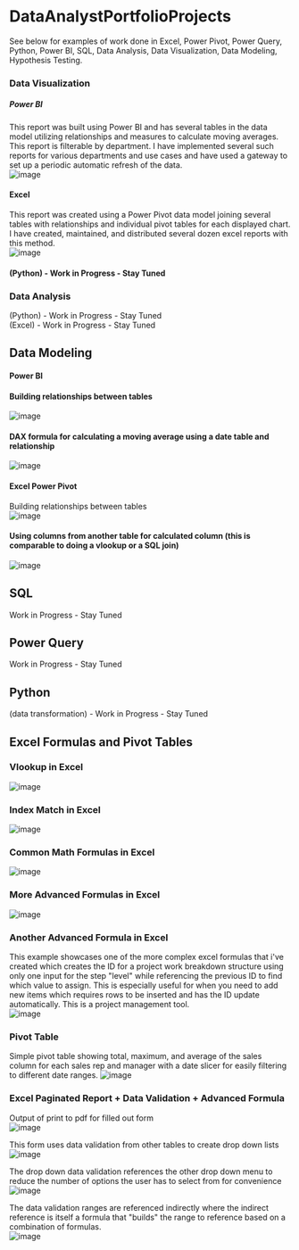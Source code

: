 # DataAnalystPortfolioProjects
See below for examples of work done in Excel, Power Pivot, Power Query, Python, Power BI, SQL, Data Analysis, Data Visualization, Data Modeling, Hypothesis Testing.

### Data Visualization  
##### Power BI  
This report was built using Power BI and has several tables in the data model utilizing relationships and measures to calculate moving averages. This report is filterable by department. I have implemented several such reports for various departments and use cases and have used a gateway to set up a periodic automatic refresh of the data.    
![image](https://user-images.githubusercontent.com/68308182/209892716-f62e0f0d-9f2c-4367-b678-6519a04a643f.png)

#### Excel  
This report was created using a Power Pivot data model joining several tables with relationships and individual pivot tables for each displayed chart. I have created, maintained, and distributed several dozen excel reports with this method.  
![image](https://user-images.githubusercontent.com/68308182/211935245-ca30989b-2e5f-4b00-9a6c-9d3c4228e316.png)

#### (Python) - Work in Progress - Stay Tuned  

### Data Analysis  
(Python) - Work in Progress - Stay Tuned  
(Excel) - Work in Progress - Stay Tuned  

## Data Modeling  
#### Power BI    
  
#### Building relationships between tables  
![image](https://user-images.githubusercontent.com/68308182/209892886-fb932ea6-cd07-4666-a552-ef434aea25e6.png)  
  
#### DAX formula for calculating a moving average using a date table and relationship  
![image](https://user-images.githubusercontent.com/68308182/209893226-1447efed-c2ac-4c18-8707-2f753deddb0c.png)  



#### Excel Power Pivot  
Building relationships between tables  
![image](https://user-images.githubusercontent.com/68308182/211897509-5ca9d6d5-03e9-4466-bd88-6985119accfc.png)
  
#### Using columns from another table for calculated column (this is comparable to doing a vlookup or a SQL join)  
![image](https://user-images.githubusercontent.com/68308182/211897789-a75b368b-7f54-474a-896c-3cfca251a2fc.png)


## SQL  
Work in Progress - Stay Tuned  

## Power Query  
Work in Progress - Stay Tuned  

## Python  
(data transformation) - Work in Progress - Stay Tuned  


## Excel Formulas and Pivot Tables  

### Vlookup in Excel  
![image](https://user-images.githubusercontent.com/68308182/209589595-bc4042ed-06cf-459f-b38f-5296ca723f95.png)  

### Index Match in Excel  
![image](https://user-images.githubusercontent.com/68308182/209590000-abb79309-e855-4248-a88f-9711a0ef00a0.png)  
  
### Common Math Formulas in Excel  
![image](https://user-images.githubusercontent.com/68308182/210663621-eec3e725-aafb-485a-b21a-24391c65b109.png)
  
### More Advanced Formulas in Excel  
![image](https://user-images.githubusercontent.com/68308182/210662426-6fa27d67-915f-4d00-95f0-81af2bb1d43e.png)
  
### Another Advanced Formula in Excel  
This example showcases one of the more complex excel formulas that i've created which creates the ID for a project work breakdown structure using only one input for the step "level" while referencing the previous ID to find which value to assign. This is especially useful for when you need to add new items which requires rows to be inserted and has the ID update automatically. This is a project management tool.  
![image](https://user-images.githubusercontent.com/68308182/210662853-8b18b8fb-f3a2-4047-a13f-55e95df19020.png)

### Pivot Table  
Simple pivot table showing total, maximum, and average of the sales column for each sales rep and manager with a date slicer for easily filtering to different date ranges. 
![image](https://user-images.githubusercontent.com/68308182/211168002-0b80fae7-66c2-4965-86f0-ddc8acb68311.png)

### Excel Paginated Report + Data Validation + Advanced Formula  
Output of print to pdf for filled out form   
![image](https://user-images.githubusercontent.com/68308182/212389698-19a5a8ce-bd8e-4b3c-a4b1-b947a48693af.png)
  
This form uses data validation from other tables to create drop down lists  
![image](https://user-images.githubusercontent.com/68308182/212389860-230cb4d5-9e29-4562-9f61-361fa35c1f79.png)
  
The drop down data validation references the other drop down menu to reduce the number of options the user has to select from for convenience
![image](https://user-images.githubusercontent.com/68308182/212391562-ed914561-77cf-4181-b756-035c3a6c1df3.png)

  
The data validation ranges are referenced indirectly where the indirect reference is itself a formula that "builds" the range to reference based on a combination of formulas.  
![image](https://user-images.githubusercontent.com/68308182/212390318-10f40cff-6c70-4c76-bf86-b76a9608ec5f.png)


